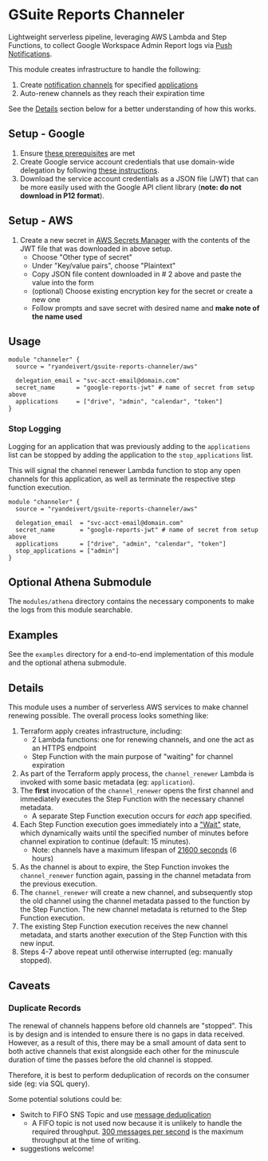 # GSuite Reports Channeler

Lightweight serverless pipeline, leveraging AWS Lambda and Step Functions,
to collect Google Workspace Admin Report logs via [Push Notifications](https://developers.google.com/admin-sdk/reports/v1/guides/push).

This module creates infrastructure to handle the following:
1. Create [notification channels](https://developers.google.com/admin-sdk/reports/v1/guides/push#creating-notification-channels) for specified [applications](https://developers.google.com/admin-sdk/reports/reference/rest/v1/activities/watch#ApplicationName)
2. Auto-renew channels as they reach their expiration time

See the [Details](#details) section below for a better understanding of how this works.

## Setup - Google

1. Ensure [these prerequisites](https://developers.google.com/admin-sdk/reports/v1/guides/prerequisites) are met
2. Create Google service account credentials that use domain-wide delegation by following [these instructions](https://developers.google.com/admin-sdk/reports/v1/guides/delegation).
2. Download the service account credentials as a JSON file (JWT) that can be more easily
used with the Google API client library (**note: do not download in P12 format**).

## Setup - AWS

1. Create a new secret in [AWS Secrets Manager](https://us-east-1.console.aws.amazon.com/secretsmanager/newsecret?region=us-east-1)
with the contents of the JWT file that was downloaded in above setup.
    * Choose "Other type of secret"
    * Under "Key/value pairs", choose "Plaintext"
    * Copy JSON file content downloaded in # 2 above and paste the value into the form
    * (optional) Choose existing encryption key for the secret or create a new one
    * Follow prompts and save secret with desired name and **make note of the name used**

## Usage

```hcl
module "channeler" {
  source = "ryandeivert/gsuite-reports-channeler/aws"

  delegation_email = "svc-acct-email@domain.com"
  secret_name      = "google-reports-jwt" # name of secret from setup above
  applications     = ["drive", "admin", "calendar", "token"]
}
```

### Stop Logging

Logging for an application that was previously adding to the `applications` list can be
stopped by adding the application to the `stop_applications` list.

This will signal the channel renewer Lambda function to stop any open channels for this
application, as well as terminate the respective step function execution.

```hcl
module "channeler" {
  source = "ryandeivert/gsuite-reports-channeler/aws"

  delegation_email  = "svc-acct-email@domain.com"
  secret_name       = "google-reports-jwt" # name of secret from setup above
  applications      = ["drive", "admin", "calendar", "token"]
  stop_applications = ["admin"]
}
```

## Optional Athena Submodule

The `modules/athena` directory contains the necessary components to make the logs
from this module searchable.

## Examples

See the `examples` directory for a end-to-end implementation of this module and the
optional athena submodule.

## Details

This module uses a number of serverless AWS services to make channel renewing possible.
The overall process looks something like:

1. Terraform apply creates infrastructure, including:
    * 2 Lambda functions: one for renewing channels, and one the act as an HTTPS endpoint
    * Step Function with the main purpose of "waiting" for channel expiration
2. As part of the Terraform apply process, the `channel_renewer` Lambda is invoked with some
basic metadata (eg: `application`).
3. The **first** invocation of the `channel_renewer` opens the first channel and immediately
executes the Step Function with the necessary channel metadata.
    * A separate Step Function execution occurs for _each_ app specified.
4. Each Step Function execution goes immediately into a ["Wait"](https://docs.aws.amazon.com/step-functions/latest/dg/amazon-states-language-wait-state.html) state, which dynamically waits until the specified number of
minutes before channel expiration to continue (default: 15 minutes).
    * Note: channels have a maximum lifespan of [21600 seconds](https://developers.google.com/admin-sdk/reports/v1/guides/push#optional-properties) (6 hours)
5. As the channel is about to expire, the Step Function invokes the `channel_renewer` function
again, passing in the channel metadata from the previous execution.
6. The `channel_renewer` will create a new channel, and subsequently stop the old channel using
the channel metadata passed to the function by the Step Function. The new channel metadata is
returned to the Step Function execution.
7. The existing Step Function execution receives the new channel metadata, and starts another
execution of the Step Function with this new input.
8. Steps 4-7 above repeat until otherwise interrupted (eg: manually stopped).

## Caveats

### Duplicate Records

The renewal of channels happens before old channels are "stopped". This is by design and
is intended to ensure there is no gaps in data received. However, as a result of this,
there may be a small amount of data sent to both active channels that exist alongside each
other for the minuscule duration of time the passes before the old channel is stopped.

Therefore, it is best to perform deduplication of records on the consumer side (eg: via SQL query).

Some potential solutions could be:
* Switch to FIFO SNS Topic and use [message deduplication](https://docs.aws.amazon.com/sns/latest/dg/fifo-message-dedup.html)
  * A FIFO topic is not used now because it is unlikely to handle the required throughput.
  [300 messages per second](https://docs.aws.amazon.com/general/latest/gr/sns.html) is the maximum
  throughput at the time of writing.
* suggestions welcome!
